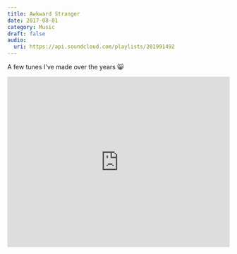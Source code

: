 ```yaml
---
title: Awkward Stranger
date: 2017-08-01
category: Music
draft: false
audio:
  uri: https://api.soundcloud.com/playlists/201991492
---
```


A few tunes I've made over the years 😸

<iframe width="100%" height="385" scrolling="no" frameborder="no" allow="autoplay" src="https://w.soundcloud.com/player/?url=https%3A//api.soundcloud.com/playlists/201991492&amp;color=%23ff5500&amp;auto_play=false&amp;hide_related=true&amp;show_comments=true&amp;show_user=true&amp;show_reposts=false&amp;show_teaser=true"></iframe>
